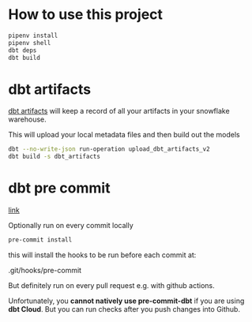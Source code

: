 # How to use this project

```bash
pipenv install
pipenv shell
dbt deps
dbt build
```

# dbt artifacts

[dbt artifacts](https://github.com/brooklyn-data/dbt_artifacts) will keep a record of all your artifacts in your snowflake warehouse.

This will upload your local metadata files and then build out the models
```bash
dbt --no-write-json run-operation upload_dbt_artifacts_v2
dbt build -s dbt_artifacts 
```

# dbt pre commit

[link](https://github.com/offbi/pre-commit-dbt)

Optionally run on every commit locally

```bash
pre-commit install
```

this will install the hooks to be run before each commit at:

.git/hooks/pre-commit

But definitely run on every pull request e.g. with github actions.

Unfortunately, you **cannot natively use pre-commit-dbt** if you are using **dbt Cloud**. But you can run checks after you push changes into Github.